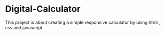 # Digital-Calculator
This project is about  creating a simple responsive calculator by using html , css and javascript
